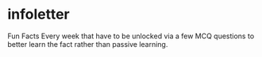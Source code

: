 # infoletter
Fun Facts Every week that have to be unlocked via a few MCQ questions to better learn the fact rather than passive learning.
